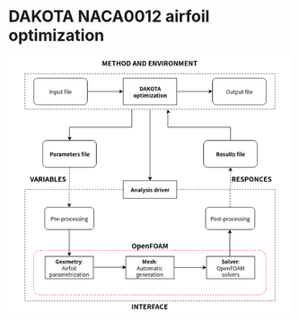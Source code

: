
# DAKOTA NACA0012 airfoil optimization


![](https://raw.githubusercontent.com/chengpengzhao/airfoil_dakota/master/Untitled%20Diagram.png "")

